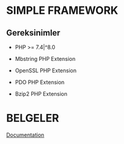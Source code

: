 # SIMPLE FRAMEWORK

## Gereksinimler

- PHP >= 7.4|^8.0

- Mbstring PHP Extension

- OpenSSL PHP Extension

- PDO PHP Extension

- Bzip2 PHP Extension


# BELGELER

[Documentation](https://emretulek.github.io/simpleframework/)
